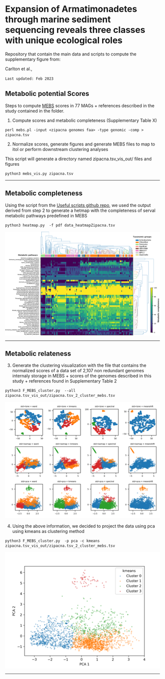 # Expansion of Armatimonadetes through marine sediment sequencing reveals three classes with unique ecological roles

Repository that contain the main data and scripts to compute the supplementary figure from:

Carlton et al., 


`Last updated: Feb 2023`


## Metabolic potential Scores

Steps to compute [MEBS](https://github.com/valdeanda/mebs) scores in 77 MAGs + references described in the study contained in the <zipacna genomes faa> folder. 
  
1. Compute scores and metabolic completeness (Supplementary Table X)   

```
perl mebs.pl -input <zipacna genomes faa> -type genomic -comp > zipacna.tsv 
```

 2. Normalize scores, generate figures and generate MEBS files to map to itol or perform downstream clustering analyses
 
This script will generate a directory named zipacna.tsv_vis_out/ files and figures
  
```
python3 mebs_vis.py zipacna.tsv  
```

---

## Metabolic completeness

Using the script from the [Useful scripts github repo](https://github.com/valdeanda/Useful_scripts/blob/master/README.md#heatmap), we used the output derived from step 2 to generate a hetmap with the completeness of serval metabolic pathways predefined in MEBS 

```
python3 heatmap.py  -f pdf data_heatmapZipacna.tsv
```

![heatmap](./heatmap.png)

---

## Metabolic relateness 

 3. Generate the clustering visualization with the file that contains the normalized scores of a data set of 2,107 non redundant genomes internaly storage in MEBS + scores of the genomes described in this study + references found in Supplementary Table 2 
  
```
python3 F_MEBS_cluster.py  --all  zipacna.tsv_vis_out/zipacna.tsv_2_cluster_mebs.tsv

```

![cluster](./zipacna_plot_all_std.png)
  
4. Using the above information, we decided to project the data using pca using kmeans as clustering method 

```
python3 F_MEBS_cluster.py  -p pca -c kmeans  zipacna.tsv_vis_out/zipacna.tsv_2_cluster_mebs.tsv

```

![cluster](./zipacna_std_kmeans_pca.png)

---
